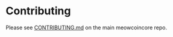 # Contributing

Please see [CONTRIBUTING.md](https://github.com/rvnminers-A-and-N/meowcoincore/blob/master/CONTRIBUTING.md) on the main meowcoincore repo.
